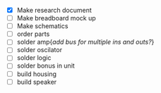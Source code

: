 - [x] Make research document
- [ ] Make breadboard mock up
- [ ] Make schematics
- [ ] order parts
- [ ] solder amp{*add bus for multiple ins and outs?*}
- [ ] solder oscilator
- [ ] solder logic
- [ ] solder bonus in unit
- [ ] build housing
- [ ] build speaker
